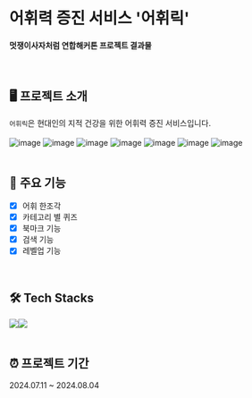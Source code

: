 # 어휘력 증진 서비스 '어휘릭'

#### 멋쟁이사자처럼 연합해커톤 프로젝트 결과물
<br/>

## 🖥️ 프로젝트 소개
`어휘릭`은 현대인의 지적 건강을 위한 어휘력 증진 서비스입니다.
<br/><br/>
  ![image](https://github.com/user-attachments/assets/5e1ce04f-9e01-4b3a-95e3-633517add1fb)
  ![image](https://github.com/user-attachments/assets/ced8e0a5-3d1e-486e-bec0-ca3c9527f801)
  ![image](https://github.com/user-attachments/assets/c0983114-0284-458b-971c-62a2cf30c135)
  ![image](https://github.com/user-attachments/assets/f0b82e96-b725-4fd0-b7d6-e2c98aba333a)
  ![image](https://github.com/user-attachments/assets/74a44423-9cc0-499f-991b-cfcea4abc066)
  ![image](https://github.com/user-attachments/assets/00019f28-0cf9-4601-a33a-6c1a71947284)
  ![image](https://github.com/user-attachments/assets/0abd5182-2c73-475e-b730-246a57825ad6)
<br/><br/>

## 📌 주요 기능
- [x] 어휘 한조각
- [x] 카테고리 별 퀴즈
- [x] 북마크 기능
- [x] 검색 기능
- [x] 레벨업 기능
<br/>

## 🛠️ Tech Stacks
<div style="display:flex; flex-direction:row;">
  <img src="https://img.shields.io/badge/React-61DAFB?style=flat&logo=react&logoColor=white">
  <img src="https://img.shields.io/badge/Spring-6DB33F?style=flat&logo=Spring&logoColor=white"/>
</div>
<br/>

## ⏰ 프로젝트 기간
2024.07.11 ~ 2024.08.04
